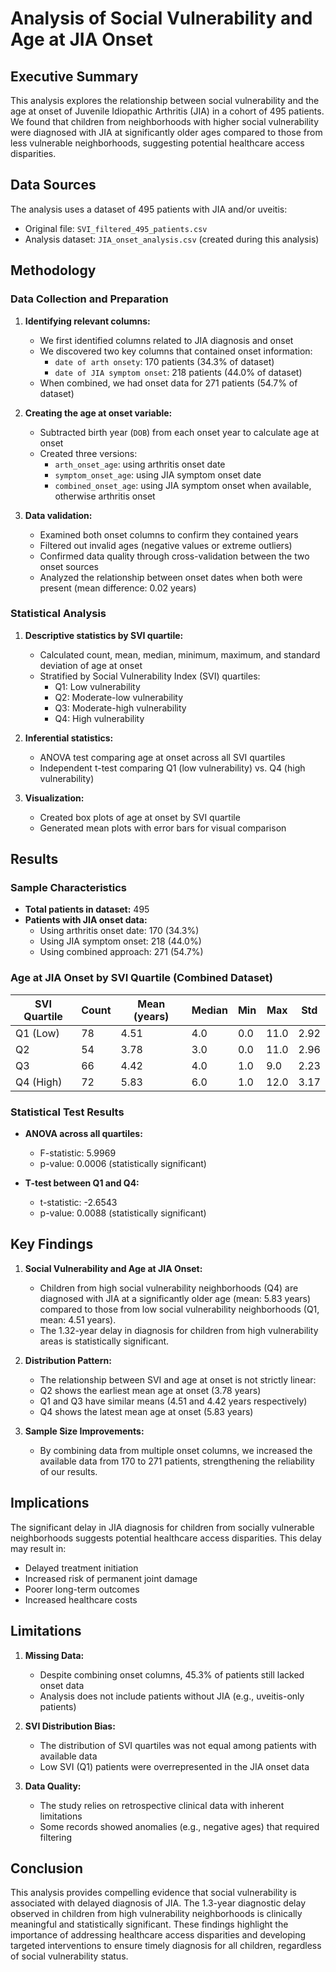 # Analysis of Social Vulnerability and Age at JIA Onset

## Executive Summary
This analysis explores the relationship between social vulnerability and the age at onset of Juvenile Idiopathic Arthritis (JIA) in a cohort of 495 patients. We found that children from neighborhoods with higher social vulnerability were diagnosed with JIA at significantly older ages compared to those from less vulnerable neighborhoods, suggesting potential healthcare access disparities.

## Data Sources
The analysis uses a dataset of 495 patients with JIA and/or uveitis:
- Original file: `SVI_filtered_495_patients.csv`
- Analysis dataset: `JIA_onset_analysis.csv` (created during this analysis)

## Methodology

### Data Collection and Preparation
1. **Identifying relevant columns:**
   - We first identified columns related to JIA diagnosis and onset
   - We discovered two key columns that contained onset information:
     - `date of arth onsety`: 170 patients (34.3% of dataset)
     - `date of JIA symptom onset`: 218 patients (44.0% of dataset)
   - When combined, we had onset data for 271 patients (54.7% of dataset)

2. **Creating the age at onset variable:**
   - Subtracted birth year (`DOB`) from each onset year to calculate age at onset
   - Created three versions:
     - `arth_onset_age`: using arthritis onset date
     - `symptom_onset_age`: using JIA symptom onset date
     - `combined_onset_age`: using JIA symptom onset when available, otherwise arthritis onset

3. **Data validation:**
   - Examined both onset columns to confirm they contained years
   - Filtered out invalid ages (negative values or extreme outliers)
   - Confirmed data quality through cross-validation between the two onset sources
   - Analyzed the relationship between onset dates when both were present (mean difference: 0.02 years)

### Statistical Analysis
1. **Descriptive statistics by SVI quartile:**
   - Calculated count, mean, median, minimum, maximum, and standard deviation of age at onset
   - Stratified by Social Vulnerability Index (SVI) quartiles:
     - Q1: Low vulnerability
     - Q2: Moderate-low vulnerability
     - Q3: Moderate-high vulnerability
     - Q4: High vulnerability

2. **Inferential statistics:**
   - ANOVA test comparing age at onset across all SVI quartiles
   - Independent t-test comparing Q1 (low vulnerability) vs. Q4 (high vulnerability)

3. **Visualization:**
   - Created box plots of age at onset by SVI quartile
   - Generated mean plots with error bars for visual comparison

## Results

### Sample Characteristics
- **Total patients in dataset:** 495
- **Patients with JIA onset data:**
  - Using arthritis onset date: 170 (34.3%)
  - Using JIA symptom onset: 218 (44.0%)
  - Using combined approach: 271 (54.7%)

### Age at JIA Onset by SVI Quartile (Combined Dataset)
| SVI Quartile | Count | Mean (years) | Median | Min | Max | Std |
|--------------|-------|--------------|--------|-----|-----|-----|
| Q1 (Low)     | 78    | 4.51         | 4.0    | 0.0 | 11.0| 2.92|
| Q2           | 54    | 3.78         | 3.0    | 0.0 | 11.0| 2.96|
| Q3           | 66    | 4.42         | 4.0    | 1.0 | 9.0 | 2.23|
| Q4 (High)    | 72    | 5.83         | 6.0    | 1.0 | 12.0| 3.17|

### Statistical Test Results
- **ANOVA across all quartiles:**
  - F-statistic: 5.9969
  - p-value: 0.0006 (statistically significant)
  
- **T-test between Q1 and Q4:**
  - t-statistic: -2.6543
  - p-value: 0.0088 (statistically significant)

## Key Findings

1. **Social Vulnerability and Age at JIA Onset:**
   - Children from high social vulnerability neighborhoods (Q4) are diagnosed with JIA at a significantly older age (mean: 5.83 years) compared to those from low social vulnerability neighborhoods (Q1, mean: 4.51 years).
   - The 1.32-year delay in diagnosis for children from high vulnerability areas is statistically significant.

2. **Distribution Pattern:**
   - The relationship between SVI and age at onset is not strictly linear:
   - Q2 shows the earliest mean age at onset (3.78 years)
   - Q1 and Q3 have similar means (4.51 and 4.42 years respectively)
   - Q4 shows the latest mean age at onset (5.83 years)

3. **Sample Size Improvements:**
   - By combining data from multiple onset columns, we increased the available data from 170 to 271 patients, strengthening the reliability of our results.

## Implications
The significant delay in JIA diagnosis for children from socially vulnerable neighborhoods suggests potential healthcare access disparities. This delay may result in:
- Delayed treatment initiation
- Increased risk of permanent joint damage
- Poorer long-term outcomes
- Increased healthcare costs

## Limitations

1. **Missing Data:**
   - Despite combining onset columns, 45.3% of patients still lacked onset data
   - Analysis does not include patients without JIA (e.g., uveitis-only patients)

2. **SVI Distribution Bias:**
   - The distribution of SVI quartiles was not equal among patients with available data
   - Low SVI (Q1) patients were overrepresented in the JIA onset data

3. **Data Quality:**
   - The study relies on retrospective clinical data with inherent limitations
   - Some records showed anomalies (e.g., negative ages) that required filtering

## Conclusion
This analysis provides compelling evidence that social vulnerability is associated with delayed diagnosis of JIA. The 1.3-year diagnostic delay observed in children from high vulnerability neighborhoods is clinically meaningful and statistically significant. These findings highlight the importance of addressing healthcare access disparities and developing targeted interventions to ensure timely diagnosis for all children, regardless of social vulnerability status. 
